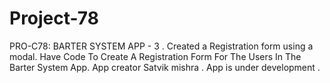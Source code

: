 # Project-78
PRO-C78: BARTER SYSTEM APP - 3 . Created a Registration form using a modal. Have Code To Create A Registration Form For The Users In The Barter System App. App creator Satvik mishra . App is under development .
